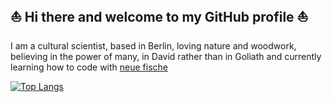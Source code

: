 ## ⛵ Hi there and welcome to my GitHub profile ⛵

I am a cultural scientist, based in Berlin, loving nature and woodwork, believing in the power of many, in David rather than in Goliath and currently learning how to code with [neue fische](https://www.neuefische.de)

[![Top Langs](https://github-readme-stats.vercel.app/api/top-langs/?username=tejue&layout=compact&theme=radical)](https://github.com/anuraghazra/github-readme-stats)

<!--
![picture of code](https://images.unsplash.com/photo-1518773553398-650c184e0bb3?ixlib=rb-4.0.3&ixid=MnwxMjA3fDB8MHxwaG90by1wYWdlfHx8fGVufDB8fHx8&auto=format&fit=crop&w=1740&q=80)
-->

<!--
**tejue/tejue** is a ✨ _special_ ✨ repository because its `README.md` (this file) appears on your GitHub profile.

Here are some ideas to get you started:

- 🔭 I’m currently working on ...
- 🌱 I’m currently learning ...
- 👯 I’m looking to collaborate on ...
- 🤔 I’m looking for help with ...
- 💬 Ask me about ...
- 📫 How to reach me: ...
- 😄 Pronouns: ...
- ⚡ Fun fact: ...
-->
